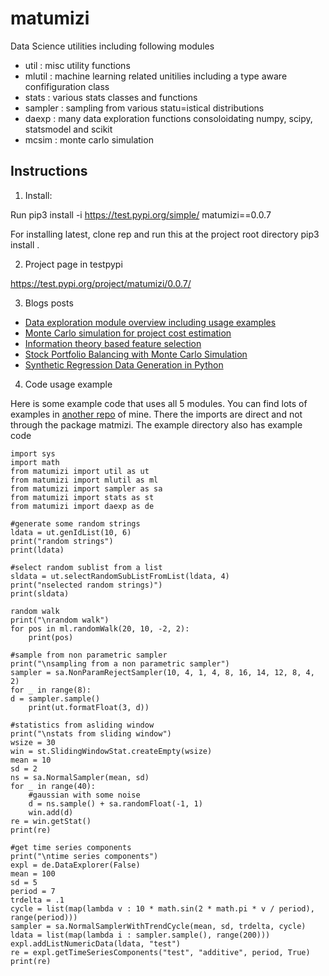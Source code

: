 # matumizi

Data Science utilities including following modules
* util : misc utility functions
* mlutil : machine learning related unitilies including a type aware confifiguration class
* stats : various stats classes and functions
* sampler : sampling from various statu=istical distributions
* daexp : many data exploration functions consoloidating numpy, scipy, statsmodel and scikit
* mcsim : monte carlo simulation

## Instructions

1. Install:

Run
pip3 install -i https://test.pypi.org/simple/ matumizi==0.0.7

For installing latest, clone rep and run this at the project root directory
pip3 install .


2. Project page in testpypi

https://test.pypi.org/project/matumizi/0.0.7/


3. Blogs posts

* [Data exploration module overview including usage examples](https://pkghosh.wordpress.com/2020/07/13/learn-about-your-data-with-about-seventy-data-exploration-functions-all-in-one-python-class/) 
* [Monte Carlo simulation for project cost estimation](https://pkghosh.wordpress.com/2020/05/11/monte-carlo-simulation-library-in-python-with-project-cost-estimation-as-an-example/)
* [Information theory based feature selection](https://pkghosh.wordpress.com/2022/05/29/feature-selection-with-information-theory-based-techniques-in-python/)
* [Stock Portfolio Balancing with Monte Carlo Simulation](https://pkghosh.wordpress.com/2022/08/23/stock-portfolio-balancing-with-monte-carlo-simulation/)
* [Synthetic Regression Data Generation in Python](https://pkghosh.wordpress.com/2023/01/22/synthetic-regression-data-generation-in-python/)

4. Code usage example

Here is some example code that uses all 5 modules. You can find lots of examples in 
[another repo](https://github.com/pranab/avenir/tree/master/python/app) of mine. There the 
imports are direct and not through the package matmizi. The example directory also has example code


	import sys
	import math
	from matumizi import util as ut
	from matumizi import mlutil as ml
	from matumizi import sampler as sa
	from matumizi import stats as st
	from matumizi import daexp as de

	#generate some random strings
	ldata = ut.genIdList(10, 6)
	print("random strings")
	print(ldata)
	
	#select random sublist from a list
	sldata = ut.selectRandomSubListFromList(ldata, 4)
	print("nselected random strings)")
	print(sldata)
	
	random walk
	print("\nrandom walk")
	for pos in ml.randomWalk(20, 10, -2, 2):
		print(pos)
		
	#sample from non parametric sampler
	print("\nsampling from a non parametric sampler")
	sampler = sa.NonParamRejectSampler(10, 4, 1, 4, 8, 16, 14, 12, 8, 4, 2)
	for _ in range(8):
	d = sampler.sample()
		print(ut.formatFloat(3, d))
		
	#statistics from asliding window
	print("\nstats from sliding window")
	wsize = 30
	win = st.SlidingWindowStat.createEmpty(wsize)
	mean = 10
	sd = 2
	ns = sa.NormalSampler(mean, sd)
	for _ in range(40):
		#gaussian with some noise
		d = ns.sample() + sa.randomFloat(-1, 1)
		win.add(d)
	re = win.getStat()	
	print(re)
	
	#get time series components
	print("\ntime series components")
	expl = de.DataExplorer(False)
	mean = 100
	sd = 5
	period = 7
	trdelta = .1
	cycle = list(map(lambda v : 10 * math.sin(2 * math.pi * v / period), range(period)))
	sampler = sa.NormalSamplerWithTrendCycle(mean, sd, trdelta, cycle)
	ldata = list(map(lambda i : sampler.sample(), range(200)))
	expl.addListNumericData(ldata, "test")
	re = expl.getTimeSeriesComponents("test", "additive", period, True)
	print(re)
